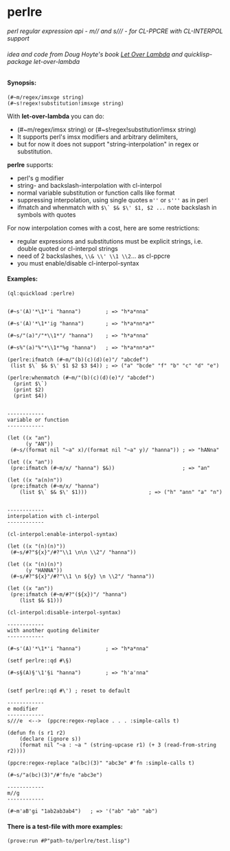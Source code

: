perlre
======

*perl regular expression api - m// and s/// - for CL-PPCRE with CL-INTERPOL support*
###### idea and code from Doug Hoyte's book [Let Over Lambda](http://letoverlambda.com) and quicklisp-package let-over-lambda

#### Synopsis:

```
(#~m/regex/imsxge string)
(#~s!regex!substitution!imsxge string)
```

With **let-over-lambda** you can do:
- (#~m/regex/imsx string) or (#~s!regex!substitution!imsx string)
- It supports perl's imsx modifiers and arbitrary delimiters, 
- but for now it does not support "string-interpolation" in regex or substitution.


**perlre** supports: 
- perl's g modifier
- string- and backslash-interpolation with cl-interpol
- normal variable substitution or function calls like format
- suppressing interpolation, using single quotes `m''` or `s'''` as in perl
- ifmatch and whenmatch with ```$\` $& $\' $1, $2 ...``` note backslash in symbols with quotes


For now interpolation comes with a cost, here are some restrictions:
- regular expressions and substitutions must be explicit strings, i.e. double quoted or cl-interpol strings
- need of 2 backslashes, `\\& \\' \\1 \\2`... as cl-ppcre
- you must enable/disable cl-interpol-syntax

#### Examples:


```
(ql:quickload :perlre)


(#~s'(A)'*\1*'i "hanna")        ; => "h*a*nna"

(#~s'(A)'*\1*'ig "hanna")       ; => "h*a*nn*a*"

(#~s/"(a)"/"*\\1*"/ "hanna")    ; => "h*a*nna"

(#~s%"(a)"%"*\\1*"%g "hanna")   ; => "h*a*nn*a*"

(perlre:ifmatch (#~m/"(b)(c)(d)(e)"/ "abcdef") 
 (list $\` $& $\' $1 $2 $3 $4)) ; => ("a" "bcde" "f" "b" "c" "d" "e")

(perlre:whenmatch (#~m/"(b)(c)(d)(e)"/ "abcdef") 
  (print $\`) 
  (print $2) 
  (print $4))


------------
variable or function
------------

(let ((x "an")
      (y "AN"))
 (#~s/(format nil "~a" x)/(format nil "~a" y)/ "hanna")) ; => "hANna"

(let ((x "an")) 
 (pre:ifmatch (#~m/x/ "hanna") $&))                      ; => "an"

(let ((x "a(n)n")) 
 (pre:ifmatch (#~m/x/ "hanna") 
	(list $\` $& $\' $1)))                    ; => ("h" "ann" "a" "n")


------------
interpolation with cl-interpol
------------

(cl-interpol:enable-interpol-syntax)

(let ((x "(n)(n)"))
 (#~s/#?"${x}"/#?"\\1 \n\n \\2"/ "hanna"))

(let ((x "(n)(n)")
      (y "HANNA"))
 (#~s/#?"${x}"/#?"\\1 \n ${y} \n \\2"/ "hanna"))

(let ((x "an")) 
 (pre:ifmatch (#~m/#?"(${x})"/ "hanna") 
	(list $& $1)))

(cl-interpol:disable-interpol-syntax)

------------
with another quoting delimiter
------------

(#~s'(A)'*\1*'i "hanna")        ; => "h*a*nna"

(setf perlre::qd #\§)

(#~s§(A)§'\1'§i "hanna")        ; => "h'a'nna"


(setf perlre::qd #\') ; reset to default

------------
e modifier
------------
s///e  <-->  (ppcre:regex-replace . . . :simple-calls t)

(defun fn (s r1 r2) 
	(declare (ignore s))
	(format nil "~a : ~a " (string-upcase r1) (+ 3 (read-from-string r2))))

(ppcre:regex-replace "a(bc)(3)" "abc3e" #'fn :simple-calls t)

(#~s/"a(bc)(3)"/#'fn/e "abc3e")

------------
m//g
------------

(#~m'aB'gi "1ab2ab3ab4")   ; => '("ab" "ab" "ab")

```

#### There is a test-file with more examples:

```
(prove:run #P"path-to/perlre/test.lisp")
```



